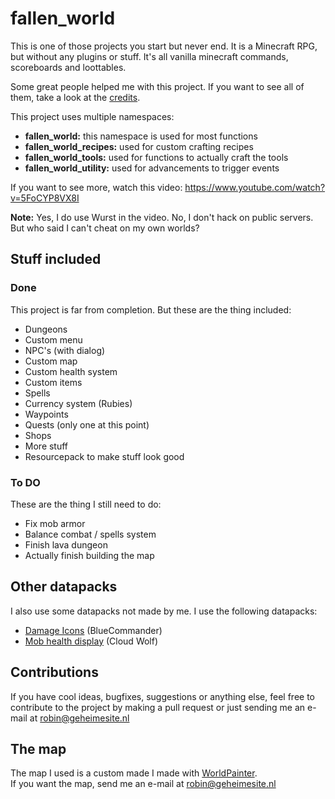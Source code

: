 # fallen_world

This is one of those projects you start but never end. It is a Minecraft RPG, but without any plugins or stuff. It's all vanilla minecraft commands, scoreboards and loottables.

Some great people helped me with this project. If you want to see all of them, take a look at the [credits](CREDITS.md).

This project uses multiple namespaces:

- **fallen_world:** this namespace is used for most functions
- **fallen_world_recipes:** used for custom crafting recipes
- **fallen_world_tools:** used for functions to actually craft the tools
- **fallen_world_utility:** used for advancements to trigger events

If you want to see more, watch this video: <https://www.youtube.com/watch?v=5FoCYP8VX8I>

**Note:** Yes, I do use Wurst in the video. No, I don't hack on public servers.  
But who said I can't cheat on my own worlds?

## Stuff included

### Done

This project is far from completion. But these are the thing included:

- Dungeons
- Custom menu
- NPC's (with dialog)
- Custom map
- Custom health system
- Custom items
- Spells
- Currency system (Rubies)
- Waypoints
- Quests (only one at this point)
- Shops
- More stuff
- Resourcepack to make stuff look good

### To DO

These are the thing I still need to do:

- Fix mob armor
- Balance combat / spells system
- Finish lava dungeon
- Actually finish building the map

## Other datapacks

I also use some datapacks not made by me. I use the following datapacks:

- [Damage Icons](https://www.bluecommander.net/damage-icons.html) (BlueCommander)
- [Mob health display](https://www.youtube.com/watch?v=A9H3U8YEm98) (Cloud Wolf)

## Contributions

If you have cool ideas, bugfixes, suggestions or anything else, feel free to contribute to the project by making a pull request or just sending me an e-mail at robin@geheimesite.nl

## The map

The map I used is a custom made I made with [WorldPainter](https://www.worldpainter.net).  
If you want the map, send me an e-mail at robin@geheimesite.nl
